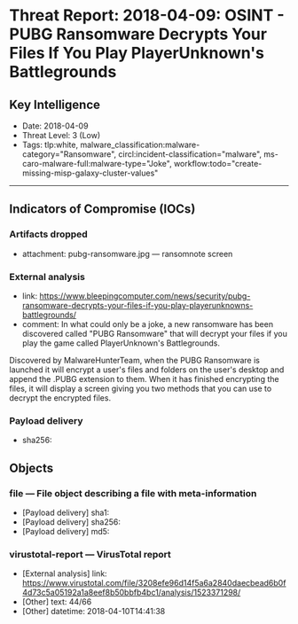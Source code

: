 # Threat Report: 2018-04-09: OSINT - PUBG Ransomware Decrypts Your Files If You Play PlayerUnknown's Battlegrounds


## Key Intelligence
* Date: 2018-04-09
* Threat Level: 3 (Low)
* Tags: tlp:white, malware_classification:malware-category="Ransomware", circl:incident-classification="malware", ms-caro-malware-full:malware-type="Joke", workflow:todo="create-missing-misp-galaxy-cluster-values"

---

## Indicators of Compromise (IOCs)
### Artifacts dropped
* attachment: pubg-ransomware.jpg — ransomnote screen

### External analysis
* link: https://www.bleepingcomputer.com/news/security/pubg-ransomware-decrypts-your-files-if-you-play-playerunknowns-battlegrounds/
* comment: In what could only be a joke, a new ransomware has been discovered called "PUBG Ransomware" that will decrypt your files if you play the game called PlayerUnknown's Battlegrounds.

Discovered by MalwareHunterTeam, when the PUBG Ransomware is launched it will encrypt a user's files and folders on the user's desktop and append the .PUBG extension to them. When it has finished encrypting the files, it will display a screen giving you two methods that you can use to decrypt the encrypted files.

### Payload delivery
* sha256: <sha256>

## Objects
### file — File object describing a file with meta-information
* [Payload delivery] sha1: <sha1>
* [Payload delivery] sha256: <sha256>
* [Payload delivery] md5: <md5>

### virustotal-report — VirusTotal report
* [External analysis] link: https://www.virustotal.com/file/3208efe96d14f5a6a2840daecbead6b0f4d73c5a05192a1a8eef8b50bbfb4bc1/analysis/1523371298/
* [Other] text: 44/66
* [Other] datetime: 2018-04-10T14:41:38
